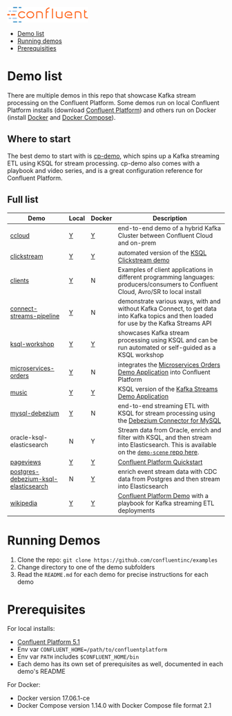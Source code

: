![image](images/confluent-logo-300-2.png)

* [Demo list](#demo-list)
* [Running demos](#running-demos)
* [Prerequisities](#prerequisites)


# Demo list

There are multiple demos in this repo that showcase Kafka stream processing on the Confluent Platform.
Some demos run on local Confluent Platform installs (download [Confluent Platform](https://www.confluent.io/download/)) and others run on Docker (install [Docker](https://docs.docker.com/install/) and [Docker Compose](https://docs.docker.com/compose/install/)).

## Where to start

The best demo to start with is [cp-demo](https://github.com/confluentinc/cp-demo), which spins up a Kafka streaming ETL using KSQL for stream processing.
cp-demo also comes with a playbook and video series, and is a great configuration reference for Confluent Platform.


## Full list


| Demo                                       | Local | Docker | Description 
| ------------------------------------------ | ----- | ------ | -------------------------------------------------------------------------------- 
| [ccloud](ccloud/README.md)                 |   [Y](ccloud/README.md)   |   [Y](ccloud/README.md)    | end-to-end demo of a hybrid Kafka Cluster between Confluent Cloud and on-prem
| [clickstream](clickstream/README.md)       |   [Y](clickstream/README.md)   |   [Y](https://docs.confluent.io/current/ksql/docs/tutorials/clickstream-docker.html#ksql-clickstream-docker)    | automated version of the [KSQL Clickstream demo](https://docs.confluent.io/current/ksql/docs/tutorials/clickstream-docker.html#ksql-clickstream-docker)
| [clients](clients/README.md)               |   [Y](clients/README.md)   |   N    | Examples of client applications in different programming languages: producers/consumers to Confluent Cloud, Avro/SR to local install
| [connect-streams-pipeline](connect-streams-pipeline/README.md) |   [Y](connect-streams-pipeline/README.md)   |   N    | demonstrate various ways, with and without Kafka Connect, to get data into Kafka topics and then loaded for use by the Kafka Streams API
| [ksql-workshop](ksql-workshop/README.md)   |   [Y](ksql-workshop/README.md)   |   [Y](ksql-workshop/README.md)    | showcases Kafka stream processing using KSQL and can be run automated or self-guided as a KSQL workshop
| [microservices-orders](microservices-orders/README.md) |   [Y](microservices-orders/README.md)   |   N    | integrates the [Microservices Orders Demo Application](https://github.com/confluentinc/kafka-streams-examples/tree/5.1.0-post/src/main/java/io/confluent/examples/streams/microservices) into Confluent Platform
| [music](music/README.md)                   |   [Y](music/README.md)   |   [Y](music/README.md)    | KSQL version of the [Kafka Streams Demo Application](https://docs.confluent.io/current/streams/kafka-streams-examples/docs/index.html)
| [mysql-debezium](mysql-debezium/README.md) |   [Y](mysql-debezium/README.md)   |   N    | end-to-end streaming ETL with KSQL for stream processing using the [Debezium Connector for MySQL](http://debezium.io/docs/connectors/mysql/)
| oracle-ksql-elasticsearch |   N   |   Y    | Stream data from Oracle, enrich and filter with KSQL, and then stream into Elasticsearch. This is available on the [`demo-scene` repo here](https://github.com/confluentinc/demo-scene/blob/master/oracle-ksql-elasticsearch/oracle-ksql-elasticsearch-docker.adoc).
| [pageviews](pageviews/README.md)           |   [Y](pageviews/README.md)   |   [Y](https://docs.confluent.io/current/quickstart/ce-docker-quickstart.html#ce-docker-quickstart)    | [Confluent Platform Quickstart](https://docs.confluent.io/current/quickstart.html)
| [postgres-debezium-ksql-elasticsearch](postgres-debezium-ksql-elasticsearch/README.md) |   N   |   [Y](postgres-debezium-ksql-elasticsearch/README.md)    | enrich event stream data with CDC data from Postgres and then stream into Elasticsearch
| [wikipedia](wikipedia/README.md)           |   [Y](wikipedia/README.md)   |   [Y](https://github.com/confluentinc/cp-demo)    | [Confluent Platform Demo](https://docs.confluent.io/current/tutorials/cp-demo/docs/index.html) with a playbook for Kafka streaming ETL deployments

# Running Demos

1. Clone the repo: `git clone https://github.com/confluentinc/examples`
2. Change directory to one of the demo subfolders
3. Read the `README.md` for each demo for precise instructions for each demo

# Prerequisites

For local installs:

* [Confluent Platform 5.1](https://www.confluent.io/download/)
* Env var `CONFLUENT_HOME=/path/to/confluentplatform`
* Env var `PATH` includes `$CONFLUENT_HOME/bin`
* Each demo has its own set of prerequisites as well, documented in each demo's README

For Docker:

* Docker version 17.06.1-ce
* Docker Compose version 1.14.0 with Docker Compose file format 2.1
